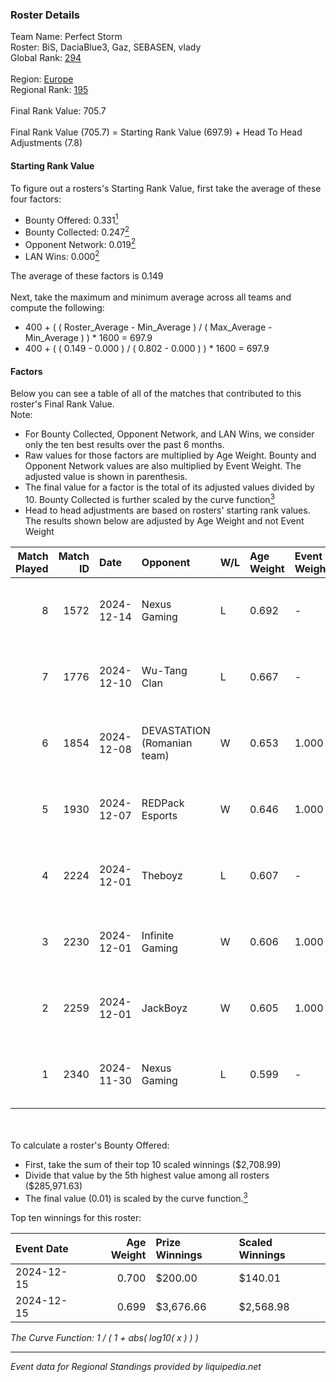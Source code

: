 ### Roster Details<br />
Team Name: Perfect Storm<br />
Roster: BiS, DaciaBlue3, Gaz, SEBASEN, vlady<br />
Global Rank: [294](../../standings_global_2025_02_28.md)<br />
<br />
Region: [Europe]( ../../standings_europe_2025_02_28.md)<br />
Regional Rank: [195]( ../../standings_europe_2025_02_28.md)<br />
<br />
Final Rank Value:  705.7<br />
<br />
Final Rank Value (705.7) = Starting Rank Value (697.9) + Head To Head Adjustments (7.8)<br />

#### Starting Rank Value<br />
To figure out a rosters's Starting Rank Value, first take the average of these four factors:<br />
- Bounty Offered: 0.331[<sup>1</sup>](#table2)
- Bounty Collected: 0.247[<sup>2</sup>](#table1)
- Opponent Network: 0.019[<sup>2</sup>](#table1)
- LAN Wins: 0.000[<sup>2</sup>](#table1)

The average of these factors is 0.149<br />
<br />
Next, take the maximum and minimum average across all teams and compute the following:<br />
- 400 + ( ( Roster_Average - Min_Average ) / ( Max_Average - Min_Average ) ) * 1600 = 697.9
- 400 + ( ( 0.149 - 0.000 ) / ( 0.802 - 0.000 ) ) * 1600 = 697.9


#### Factors<br />
Below you can see a table of all of the matches that contributed to this roster's Final Rank Value.<br />
Note:<br />

- For Bounty Collected, Opponent Network, and LAN Wins, we consider only the ten best results over the past 6 months.
- Raw values for those factors are multiplied by Age Weight. Bounty and Opponent Network values are also multiplied by Event Weight. The adjusted value is shown in parenthesis.
- The final value for a factor is the total of its adjusted values divided by 10. Bounty Collected is further scaled by the curve function[<sup>3</sup>](#curveFunction)
- Head to head adjustments are based on rosters' starting rank values. The results shown below are adjusted by Age Weight and not Event Weight
<span id="table1"></span><br />


| Match Played | Match ID | Date       | Opponent                    | W/L | Age Weight | Event Weight | Bounty Collected | Opponent Network | LAN Wins  | H2H Adj. | Roster                               |
| -: | -: | :- | :- | :- | :- | :- | :- | :- | :- | -: | :- |
|            8 |     1572 | 2024-12-14 | Nexus Gaming                | L   | 0.692      | -            | -                | -                | -         |    -1.28 | BiS, DaciaBlue3, Gaz, SEBASEN, vlady |
|            7 |     1776 | 2024-12-10 | Wu-Tang Clan                | L   | 0.667      | -            | -                | -                | -         |   -11.18 | BiS, DaciaBlue3, Gaz, SEBASEN, vlady |
|            6 |     1854 | 2024-12-08 | DEVASTATION (Romanian team) | W   | 0.653      | 1.000        | 0.004 (0.003)    | 0.088 (0.058)    | 0 (0.000) |     9.11 | BiS, DaciaBlue3, Gaz, SEBASEN, vlady |
|            5 |     1930 | 2024-12-07 | REDPack Esports             | W   | 0.646      | 1.000        | 0.002 (0.001)    | 0.092 (0.059)    | 0 (0.000) |     8.14 | BiS, DaciaBlue3, Gaz, SEBASEN, vlady |
|            4 |     2224 | 2024-12-01 | Theboyz                     | L   | 0.607      | -            | -                | -                | -         |   -10.53 | BiS, DaciaBlue3, Gaz, SEBASEN, vlady |
|            3 |     2230 | 2024-12-01 | Infinite Gaming             | W   | 0.606      | 1.000        | 0.000 (0.000)    | 0.064 (0.039)    | 0 (0.000) |     5.34 | BiS, DaciaBlue3, Gaz, SEBASEN, vlady |
|            2 |     2259 | 2024-12-01 | JackBoyz                    | W   | 0.605      | 1.000        | 0.009 (0.005)    | 0.060 (0.036)    | 0 (0.000) |     8.98 | BiS, DaciaBlue3, Gaz, SEBASEN, vlady |
|            1 |     2340 | 2024-11-30 | Nexus Gaming                | L   | 0.599      | -            | -                | -                | -         |    -0.78 | BiS, DaciaBlue3, Gaz, SEBASEN, vlady |

<br />
<span id="table2"></span><br />
To calculate a roster's Bounty Offered:<br />

- First, take the sum of their top 10 scaled winnings ($2,708.99)
- Divide that value by the 5th highest value among all rosters ($285,971.63)
- The final value (0.01) is scaled by the curve function.[<sup>3</sup>](#curveFunction)

Top ten winnings for this roster:<br />

| Event Date | Age Weight | Prize Winnings | Scaled Winnings |
| :- | -: | :- | :- |
| 2024-12-15 |      0.700 | $200.00        | $140.01         |
| 2024-12-15 |      0.699 | $3,676.66      | $2,568.98       |


<span id="curveFunction"></span>_The Curve Function: 1 / ( 1 + abs( log10( x ) ) )_<br />

---
_Event data for Regional Standings provided by liquipedia.net_<br />
